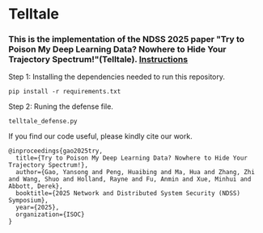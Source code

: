 # Telltale
### This is the implementation of the NDSS 2025 paper "Try to Poison My Deep Learning Data? Nowhere to Hide Your Trajectory Spectrum!"(Telltale). [<u>Instructions</u>](https://drive.google.com/file/d/1xbaiwDy6itqLJQSEfa49DrohtmH9FJRu/view)
Step 1: Installing the dependencies needed to run this repository.
```
pip install -r requirements.txt
```
Step 2: Runing the defense file.
```
telltale_defense.py
```
If you find our code useful, please kindly cite our work.
```
@inproceedings{gao2025try,
  title={Try to Poison My Deep Learning Data? Nowhere to Hide Your Trajectory Spectrum!},
  author={Gao, Yansong and Peng, Huaibing and Ma, Hua and Zhang, Zhi and Wang, Shuo and Holland, Rayne and Fu, Anmin and Xue, Minhui and Abbott, Derek},
  booktitle={2025 Network and Distributed System Security (NDSS) Symposium},
  year={2025},
  organization={ISOC}
}
```
